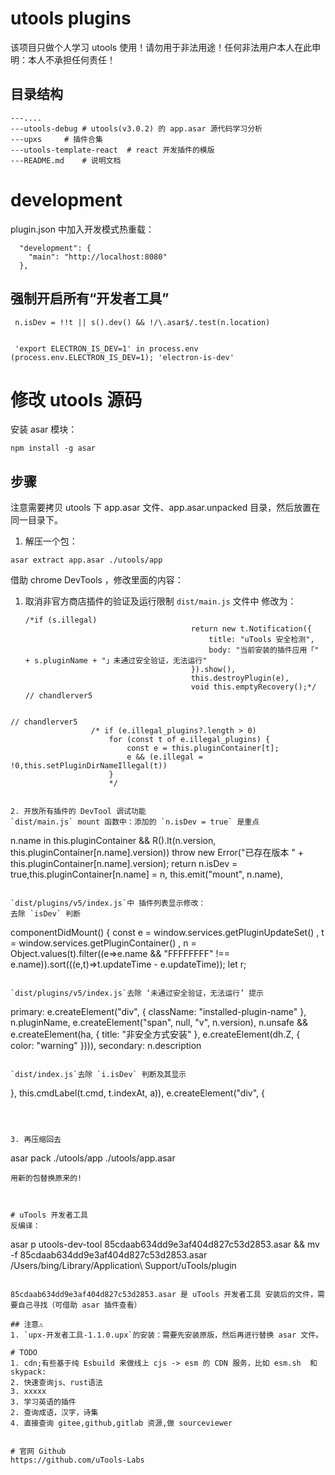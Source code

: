 # utools plugins
该项目只做个人学习 utools 使用！请勿用于非法用途！任何非法用户本人在此申明：本人不承担任何责任！

## 目录结构
```
---....
---utools-debug	# utools(v3.0.2) 的 app.asar 源代码学习分析
---upxs		# 插件合集
---utools-template-react  # react 开发插件的模版
---README.md	# 说明文档
```

# development
plugin.json 中加入开发模式热重载：
```
  "development": {
    "main": "http://localhost:8080"
  },
```
## 强制开启所有“开发者工具”
```
 n.isDev = !!t || s().dev() && !/\.asar$/.test(n.location)


 'export ELECTRON_IS_DEV=1' in process.env (process.env.ELECTRON_IS_DEV=1); 'electron-is-dev'
```


# 修改 utools 源码
安装 asar 模块：
```
npm install -g asar
```


## 步骤
注意需要拷贝 utools 下 app.asar 文件、app.asar.unpacked 目录，然后放置在同一目录下。

1. 解压一个包：
```
asar extract app.asar ./utools/app
```

借助 chrome DevTools ，修改里面的内容：
1. 取消非官方商店插件的验证及运行限制
  `dist/main.js` 文件中 修改为：
   ```
   /*if (s.illegal)
                                        return new t.Notification({
                                            title: "uTools 安全检测",
                                            body: "当前安装的插件应用「" + s.pluginName + "」未通过安全验证，无法运行"
                                        }).show(),
                                        this.destroyPlugin(e),
                                        void this.emptyRecovery();*/ // chandlerver5
  ```

  ```
    // chandlerver5 
                      /* if (e.illegal_plugins?.length > 0)
                          for (const t of e.illegal_plugins) {
                              const e = this.pluginContainer[t];
                              e && (e.illegal = !0,this.setPluginDirNameIllegal(t))
                          }
                          */
  ```
                         
2. 开放所有插件的 DevTool 调试功能
  `dist/main.js` mount 函数中：添加的 `n.isDev = true` 是重点
  ```
  n.name in this.pluginContainer && R().lt(n.version, this.pluginContainer[n.name].version))
                    throw new Error("已存在版本 " + this.pluginContainer[n.name].version);
                return n.isDev = true,this.pluginContainer[n.name] = n,
                this.emit("mount", n.name),
  ```

  `dist/plugins/v5/index.js`中 插件列表显示修改：
  去除 `isDev` 判断
  ```
  componentDidMount() {
                const e = window.services.getPluginUpdateSet()
                  , t = window.services.getPluginContainer()
                  , n = Object.values(t).filter((e=>e.name && "FFFFFFFF" !== e.name)).sort(((e,t)=>t.updateTime - e.updateTime));
                let r;
  ```

  `dist/plugins/v5/index.js`去除 ‘未通过安全验证，无法运行’ 提示
  ```
  primary: e.createElement("div", {
                        className: "installed-plugin-name"
                    }, n.pluginName, e.createElement("span", null, "v", n.version), n.unsafe && e.createElement(ha, {
                        title: "非安全方式安装"
                    }, e.createElement(dh.Z, {
                        color: "warning"
                    }))),
                    secondary: n.description
  ```

  `dist/index.js`去除 `i.isDev` 判断及其显示
  ```
   }, this.cmdLabel(t.cmd, t.indexAt, a)), e.createElement("div", {
  ```



3. 再压缩回去
```
asar pack ./utools/app ./utools/app.asar
```
用新的包替换原来的!



# uTools 开发者工具
反编译：
```
asar p utools-dev-tool 85cdaab634dd9e3af404d827c53d2853.asar && mv -f 85cdaab634dd9e3af404d827c53d2853.asar /Users/bing/Library/Application\ Support/uTools/plugin
```

85cdaab634dd9e3af404d827c53d2853.asar 是 uTools 开发者工具 安装后的文件，需要自己寻找（可借助 asar 插件查看）

## 注意⚠️
1. `upx-开发者工具-1.1.0.upx`的安装：需要先安装原版，然后再进行替换 asar 文件。

# TODO
1. cdn;有些基于纯 Esbuild 来做线上 cjs -> esm 的 CDN 服务，比如 esm.sh  和 skypack:
2. 快速查询js、rust语法
3. xxxxx
3. 学习英语的插件
2. 查询成语，汉字，诗集
4. 直接查询 gitee,github,gitlab 资源,做 sourceviewer


# 官网 Github
https://github.com/uTools-Labs
